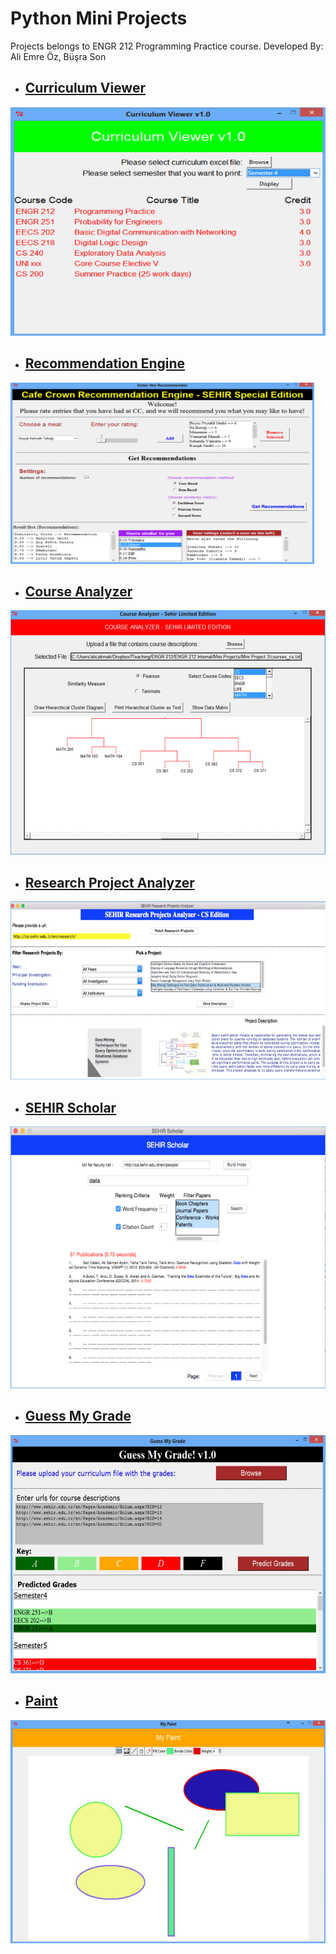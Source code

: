 # Python Mini Projects
Projects belongs to ENGR 212 Programming Practice course.
Developed By: Ali Emre Öz, Büşra Son 

* ## [Curriculum Viewer](https://github.com/aliemreoz/python-mini-projects/tree/master/Mini%20Project%201)
<img src="https://raw.githubusercontent.com/aliemreoz/python-mini-projects/master/Mini%20Project%201/Screenshot_1.png" width="520" height="366" />

* ## [Recommendation Engine](https://github.com/aliemreoz/python-mini-projects/tree/master/Mini%20Project%202)
<img src="https://raw.githubusercontent.com/aliemreoz/python-mini-projects/master/Mini%20Project%202/Screenshot_2.png" width="486" height="290" />

* ## [Course Analyzer](https://github.com/aliemreoz/python-mini-projects/tree/master/Mini%20Project%203)
<img src="https://raw.githubusercontent.com/aliemreoz/python-mini-projects/master/Mini%20Project%203/Screenshot_3.png" width="521" height="391" />

* ## [Research Project Analyzer](https://github.com/aliemreoz/python-mini-projects/tree/master/Mini%20Project%204)
<img src="https://raw.githubusercontent.com/aliemreoz/python-mini-projects/master/Mini%20Project%204/Screenshot_4.png" width="630" height="285" />

* ## [SEHIR Scholar](https://github.com/aliemreoz/python-mini-projects/tree/master/Mini%20Project%205)
<img src="https://raw.githubusercontent.com/aliemreoz/python-mini-projects/master/Mini%20Project%205/Screenshot_5.png" width="592" height="419" />

* ## [Guess My Grade](https://github.com/aliemreoz/python-mini-projects/tree/master/Mini%20Project%206)
<img src="https://raw.githubusercontent.com/aliemreoz/python-mini-projects/master/Mini%20Project%206/Screenshot_6.png" width="591" height="381" />

* ## [Paint](https://github.com/aliemreoz/python-mini-projects/tree/master/Mini%20Project%207)
<img src="https://raw.githubusercontent.com/aliemreoz/python-mini-projects/master/Mini%20Project%207/Screenshot_7.png" width="590" height="357" />
